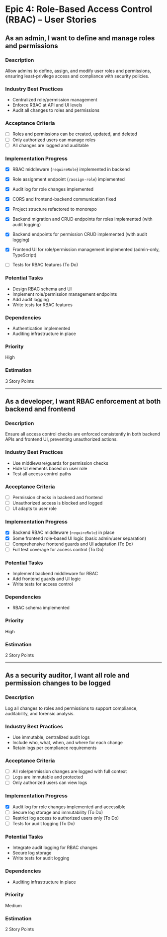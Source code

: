 # Epic 4: Role-Based Access Control (RBAC) – User Stories

## As an admin, I want to define and manage roles and permissions

### Description
Allow admins to define, assign, and modify user roles and permissions, ensuring least-privilege access and compliance with security policies.

### Industry Best Practices
- Centralized role/permission management
- Enforce RBAC at API and UI levels
- Audit all changes to roles and permissions

### Acceptance Criteria
- [ ] Roles and permissions can be created, updated, and deleted
- [ ] Only authorized users can manage roles
- [ ] All changes are logged and auditable

### Implementation Progress
- [x] RBAC middleware (`requireRole`) implemented in backend
- [x] Role assignment endpoint (`/assign-role`) implemented
- [x] Audit log for role changes implemented
- [x] CORS and frontend-backend communication fixed
- [x] Project structure refactored to monorepo
- [x] Backend migration and CRUD endpoints for roles implemented (with audit logging)
- [x] Backend endpoints for permission CRUD implemented (with audit logging)
- [x] Frontend UI for role/permission management implemented (admin-only, TypeScript)
- [ ] Tests for RBAC features (To Do)


### Potential Tasks
- Design RBAC schema and UI
- Implement role/permission management endpoints
- Add audit logging
- Write tests for RBAC features

### Dependencies
- Authentication implemented
- Auditing infrastructure in place

### Priority
High

### Estimation
3 Story Points

---

## As a developer, I want RBAC enforcement at both backend and frontend

### Description
Ensure all access control checks are enforced consistently in both backend APIs and frontend UI, preventing unauthorized actions.

### Industry Best Practices
- Use middleware/guards for permission checks
- Hide UI elements based on user role
- Test all access control paths

### Acceptance Criteria
- [ ] Permission checks in backend and frontend
- [ ] Unauthorized access is blocked and logged
- [ ] UI adapts to user role

### Implementation Progress
- [x] Backend RBAC middleware (`requireRole`) in place
- [x] Some frontend role-based UI logic (basic admin/user separation)
- [ ] Comprehensive frontend guards and UI adaptation (To Do)
- [ ] Full test coverage for access control (To Do)

### Potential Tasks
- Implement backend middleware for RBAC
- Add frontend guards and UI logic
- Write tests for access control

### Dependencies
- RBAC schema implemented

### Priority
High

### Estimation
2 Story Points

---

## As a security auditor, I want all role and permission changes to be logged

### Description
Log all changes to roles and permissions to support compliance, auditability, and forensic analysis.

### Industry Best Practices
- Use immutable, centralized audit logs
- Include who, what, when, and where for each change
- Retain logs per compliance requirements

### Acceptance Criteria
- [ ] All role/permission changes are logged with full context
- [ ] Logs are immutable and protected
- [ ] Only authorized users can view logs

### Implementation Progress
- [x] Audit log for role changes implemented and accessible
- [ ] Secure log storage and immutability (To Do)
- [ ] Restrict log access to authorized users only (To Do)
- [ ] Tests for audit logging (To Do)

### Potential Tasks
- Integrate audit logging for RBAC changes
- Secure log storage
- Write tests for audit logging

### Dependencies
- Auditing infrastructure in place

### Priority
Medium

### Estimation
2 Story Points

